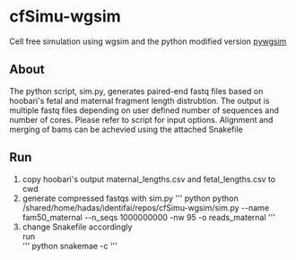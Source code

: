 # cfSimu-wgsim
Cell free simulation using wgsim and the python modified version [pywgsim](https://github.com/ialbert/pywgsim)

## About
The python script, sim.py, generates paired-end fastq files based on hoobari's fetal and maternal fragment length distrubtion. The output is multiple fastq files depending on user defined number of sequences and number of cores. Please refer to script for input options.
Alignment and merging of bams can be achevied using the attached Snakefile

## Run
1. copy hoobari's output maternal_lengths.csv and fetal_lengths.csv to cwd
2. generate compressed fastqs with sim.py
''' python 
python /shared/home/hadas/identifai/repos/cfSimu-wgsim/sim.py --name fam50_maternal --n_seqs 1000000000 -nw 95 -o reads_maternal
'''
3. change Snakefile accordingly </br>
run </br>
''' python
snakemae -c <n cores>
'''